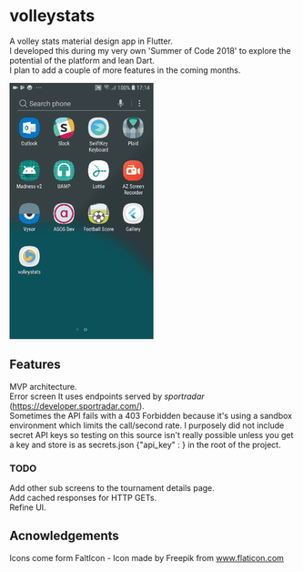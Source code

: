 # volleystats

A volley stats material design app in Flutter.  
I developed this during my very own 'Summer of Code 2018' to explore the potential of the platform and lean Dart.  
I plan to add a couple of more features in the coming months.

![Alt Text](https://github.com/beraldofilippo/volleystats/blob/master/2018.08.30_18.04.41.gif)

## Features
MVP architecture.  
Error screen 
It uses endpoints served by *sportradar* (https://developer.sportradar.com/).  
Sometimes the API fails with a 403 Forbidden because it's using a sandbox environment which limits the call/second rate.
I purposely did not include secret API keys so testing on this source isn't really possible unless you get a key and store is as secrets.json {"api_key" : <your key>} in the root of the project.

### TODO
Add other sub screens to the tournament details page.  
Add cached responses for HTTP GETs.  
Refine UI.

## Acnowledgements
Icons come form FaltIcon - Icon made by Freepik from www.flaticon.com
